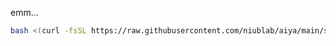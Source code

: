 emm...
```bash
bash <(curl -fsSL https://raw.githubusercontent.com/niublab/aiya/main/setup.sh )
```
